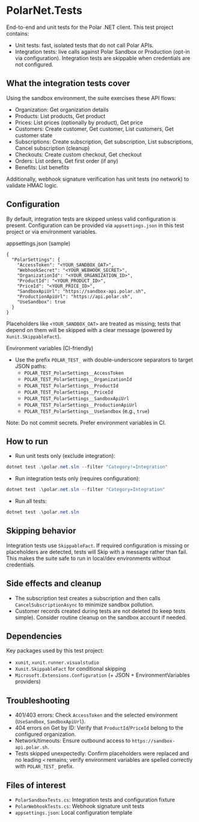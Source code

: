 # PolarNet.Tests

End-to-end and unit tests for the Polar .NET client. This test project contains:

- Unit tests: fast, isolated tests that do not call Polar APIs.
- Integration tests: live calls against Polar Sandbox or Production (opt-in via configuration). Integration tests are skippable when credentials are not configured.

## What the integration tests cover

Using the sandbox environment, the suite exercises these API flows:

- Organization: Get organization details
- Products: List products, Get product
- Prices: List prices (optionally by product), Get price
- Customers: Create customer, Get customer, List customers, Get customer state
- Subscriptions: Create subscription, Get subscription, List subscriptions, Cancel subscription (cleanup)
- Checkouts: Create custom checkout, Get checkout
- Orders: List orders, Get first order (if any)
- Benefits: List benefits

Additionally, webhook signature verification has unit tests (no network) to validate HMAC logic.

## Configuration

By default, integration tests are skipped unless valid configuration is present. Configuration can be provided via `appsettings.json` in this test project or via environment variables.

appsettings.json (sample)

```
{
  "PolarSettings": {
    "AccessToken": "<YOUR_SANDBOX_OAT>",
    "WebhookSecret": "<YOUR_WEBHOOK_SECRET>",
    "OrganizationId": "<YOUR_ORGANIZATION_ID>",
    "ProductId": "<YOUR_PRODUCT_ID>",
    "PriceId": "<YOUR_PRICE_ID>",
    "SandboxApiUrl": "https://sandbox-api.polar.sh",
    "ProductionApiUrl": "https://api.polar.sh",
    "UseSandbox": true
  }
}
```

Placeholders like `<YOUR_SANDBOX_OAT>` are treated as missing; tests that depend on them will be skipped with a clear message (powered by `Xunit.SkippableFact`).

Environment variables (CI-friendly)

- Use the prefix `POLAR_TEST_` with double-underscore separators to target JSON paths:
  - `POLAR_TEST_PolarSettings__AccessToken`
  - `POLAR_TEST_PolarSettings__OrganizationId`
  - `POLAR_TEST_PolarSettings__ProductId`
  - `POLAR_TEST_PolarSettings__PriceId`
  - `POLAR_TEST_PolarSettings__SandboxApiUrl`
  - `POLAR_TEST_PolarSettings__ProductionApiUrl`
  - `POLAR_TEST_PolarSettings__UseSandbox` (e.g., `true`)

Note: Do not commit secrets. Prefer environment variables in CI.

## How to run

- Run unit tests only (exclude integration):

```powershell
dotnet test .\polar.net.sln --filter "Category!=Integration"
```

- Run integration tests only (requires configuration):

```powershell
dotnet test .\polar.net.sln --filter "Category=Integration"
```

- Run all tests:

```powershell
dotnet test .\polar.net.sln
```

## Skipping behavior

Integration tests use `SkippableFact`. If required configuration is missing or placeholders are detected, tests will Skip with a message rather than fail. This makes the suite safe to run in local/dev environments without credentials.

## Side effects and cleanup

- The subscription test creates a subscription and then calls `CancelSubscriptionAsync` to minimize sandbox pollution.
- Customer records created during tests are not deleted (to keep tests simple). Consider routine cleanup on the sandbox account if needed.

## Dependencies

Key packages used by this test project:

- `xunit`, `xunit.runner.visualstudio`
- `Xunit.SkippableFact` for conditional skipping
- `Microsoft.Extensions.Configuration` (+ JSON + EnvironmentVariables providers)

## Troubleshooting

- 401/403 errors: Check `AccessToken` and the selected environment (`UseSandbox`, `SandboxApiUrl`).
- 404 errors on Get by ID: Verify that `ProductId`/`PriceId` belong to the configured organization.
- Network/timeouts: Ensure outbound access to `https://sandbox-api.polar.sh`.
- Tests skipped unexpectedly: Confirm placeholders were replaced and no leading `<` remains; verify environment variables are spelled correctly with `POLAR_TEST_` prefix.

## Files of interest

- `PolarSandboxTests.cs`: Integration tests and configuration fixture
- `PolarWebhookTests.cs`: Webhook signature unit tests
- `appsettings.json`: Local configuration template
